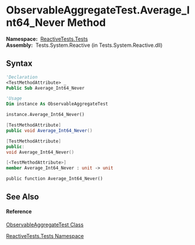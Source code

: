 # ObservableAggregateTest.Average\_Int64\_Never Method

**Namespace:**  [ReactiveTests.Tests](ReactiveTests.Tests\ReactiveTests.Tests.md)  
**Assembly:**  Tests.System.Reactive (in Tests.System.Reactive.dll)

## Syntax

```vb
'Declaration
<TestMethodAttribute> _
Public Sub Average_Int64_Never
```

```vb
'Usage
Dim instance As ObservableAggregateTest

instance.Average_Int64_Never()
```

```csharp
[TestMethodAttribute]
public void Average_Int64_Never()
```

```c++
[TestMethodAttribute]
public:
void Average_Int64_Never()
```

```fsharp
[<TestMethodAttribute>]
member Average_Int64_Never : unit -> unit 
```

```jscript
public function Average_Int64_Never()
```

## See Also

#### Reference

[ObservableAggregateTest Class](ObservableAggregateTest\ObservableAggregateTest.md)

[ReactiveTests.Tests Namespace](ReactiveTests.Tests\ReactiveTests.Tests.md)





